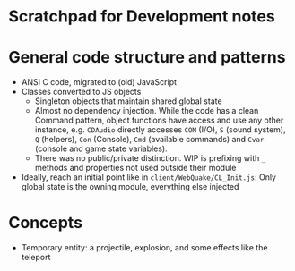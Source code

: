 # Scratchpad for Development notes

# General code structure and patterns

- ANSI C code, migrated to (old) JavaScript
- Classes converted to JS objects
  - Singleton objects that maintain shared global state
  - Almost no dependency injection. While the code has a clean Command pattern, object functions have access and use any other instance, e.g. `CDAudio` directly accesses `COM` (I/O), `S` (sound system), `Q` (helpers), `Con` (Console), `Cmd` (available commands) and `Cvar` (console and game state variables).
  - There was no public/private distinction. WIP is prefixing with `_` methods and properties not used outside their module
- Ideally, reach an initial point like in `client/WebQuake/CL_Init.js`: Only global state is the owning module, everything else injected

# Concepts

- Temporary entity: a projectile, explosion, and some effects like the teleport
